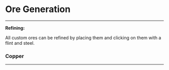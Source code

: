 # Ore Generation
***
**Refining:**

All custom ores can be refined by placing them and clicking on them with a flint and steel.

### Copper
***
